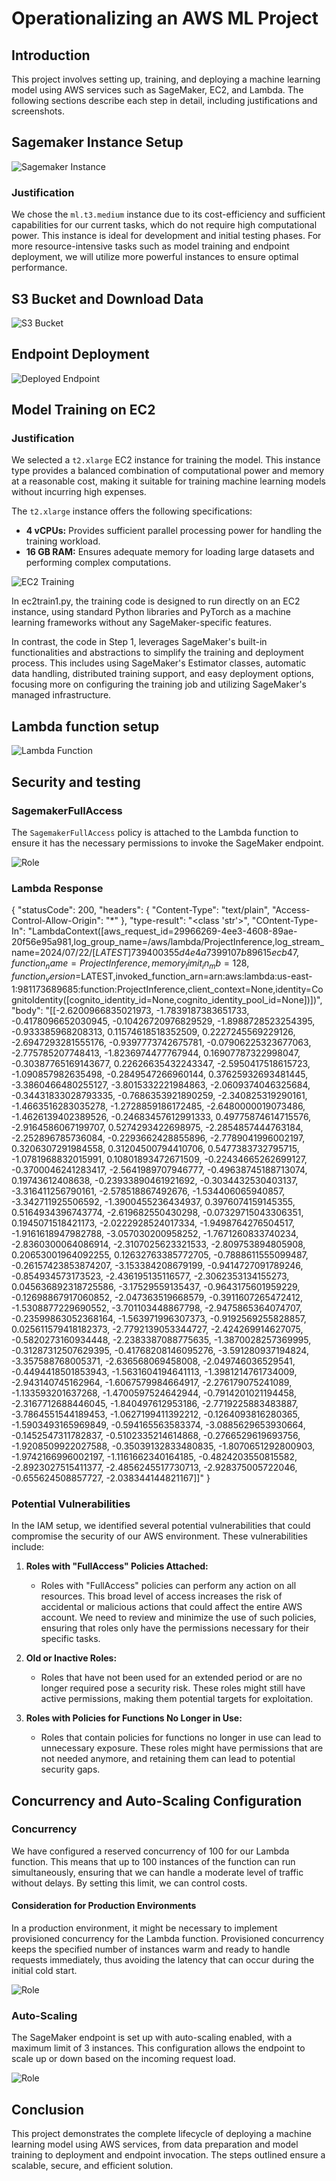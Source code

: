 # Operationalizing an AWS ML Project

## Introduction

This project involves setting up, training, and deploying a machine learning model using AWS services such as SageMaker, EC2, and Lambda. The following sections describe each step in detail, including justifications and screenshots.

## Sagemaker Instance Setup

![Sagemaker Instance](img/notebook-instance.png)

### Justification
We chose the `ml.t3.medium` instance due to its cost-efficiency and sufficient capabilities for our current tasks, which do not require high computational power. This instance is ideal for development and initial testing phases. For more resource-intensive tasks such as model training and endpoint deployment, we will utilize more powerful instances to ensure optimal performance.

## S3 Bucket and Download Data

![S3 Bucket](img/s3-bucket.png)

## Endpoint Deployment

![Deployed Endpoint](img/inference-endpoint.png)


## Model Training on EC2

### Justification
We selected a `t2.xlarge` EC2 instance for training the model. This instance type provides a balanced combination of computational power and memory at a reasonable cost, making it suitable for training machine learning models without incurring high expenses.

The `t2.xlarge` instance offers the following specifications:
- **4 vCPUs:** Provides sufficient parallel processing power for handling the training workload.
- **16 GB RAM:** Ensures adequate memory for loading large datasets and performing complex computations.

![EC2 Training](img/ec2-training.png)

In ec2train1.py, the training code is designed to run directly on an EC2 instance, using standard Python libraries and PyTorch as a machine learning frameworks without any SageMaker-specific features.

In contrast, the code in Step 1, leverages SageMaker's built-in functionalities and abstractions to simplify the training and deployment process. This includes using SageMaker's Estimator classes, automatic data handling, distributed training support, and easy deployment options, focusing more on configuring the training job and utilizing SageMaker's managed infrastructure.

## Lambda function setup

![Lambda Function](img/LambdaFunction.png)

## Security and testing

### SagemakerFullAccess
The `SagemakerFullAccess` policy is attached to the Lambda function to ensure it has the necessary permissions to invoke the SageMaker endpoint.

![Role](img/IAM.png)

### Lambda Response

{
  "statusCode": 200,
  "headers": {
    "Content-Type": "text/plain",
    "Access-Control-Allow-Origin": "*"
  },
  "type-result": "<class 'str'>",
  "COntent-Type-In": "LambdaContext([aws_request_id=29966269-4ee3-4608-89ae-20f56e95a981,log_group_name=/aws/lambda/ProjectInference,log_stream_name=2024/07/22/[$LATEST]739400355d4e4a7399107b89615ecb47,function_name=ProjectInference,memory_limit_in_mb=128,function_version=$LATEST,invoked_function_arn=arn:aws:lambda:us-east-1:981173689685:function:ProjectInference,client_context=None,identity=CognitoIdentity([cognito_identity_id=None,cognito_identity_pool_id=None])])",
  "body": "[[-2.6200966835021973, -1.7839187383651733, -0.4178096652030945, -0.10426720976829529, -1.8988728523254395, -0.933385968208313, 0.11574618518352509, 0.2227245569229126, -2.6947293281555176, -0.9397773742675781, -0.07906225323677063, -2.775785207748413, -1.8236974477767944, 0.16907787322998047, -0.30387765169143677, 0.22626635432243347, -2.5950417518615723, -1.090857982635498, -0.2849547266960144, 0.37625932693481445, -3.3860466480255127, -3.8015332221984863, -2.0609374046325684, -0.34431833028793335, -0.7686353921890259, -2.340825319290161, -1.4663516283035278, -1.2728859186172485, -2.6480000019073486, -1.4626139402389526, -0.24683457612991333, 0.49775874614715576, -2.9164586067199707, 0.5274293422698975, -2.2854857444763184, -2.252896785736084, -0.2293662428855896, -2.7789041996002197, 0.3206307291984558, 0.31204500794410706, 0.5477383732795715, -1.0781968832015991, 0.10801893472671509, -0.22434665262699127, -0.3700046241283417, -2.5641989707946777, -0.49638745188713074, 0.19743612408638, -0.23933890461921692, -0.3034432530403137, -3.316411256790161, -2.578518867492676, -1.534406065940857, -3.342711925506592, -1.3900455236434937, 0.3976074159145355, 0.5164934396743774, -2.619682550430298, -0.07329715043306351, 0.1945071518421173, -2.0222928524017334, -1.9498764276504517, -1.9161618947982788, -3.057030200958252, -1.7671260833740234, -2.8360300064086914, -2.3107025623321533, -2.809753894805908, 0.20653001964092255, 0.12632763385772705, -0.7888611555099487, -0.26157423853874207, -3.153384208679199, -0.9414727091789246, -0.854934573173523, -2.436195135116577, -2.3062353134155273, 0.045636892318725586, -3.17529559135437, -0.9643175601959229, -0.12698867917060852, -2.047363519668579, -0.3911607265472412, -1.5308877229690552, -3.701103448867798, -2.9475865364074707, -0.23599863052368164, -1.563971996307373, -0.9192569255828857, 0.025611579418182373, -2.7792139053344727, -2.424269914627075, -0.5820273160934448, -2.2383387088775635, -1.3870028257369995, -0.31287312507629395, -0.41768208146095276, -3.591280937194824, -3.357588768005371, -2.636568069458008, -2.049746036529541, -0.4494418501853943, -1.5631604194641113, -1.3981214761734009, -2.943140745162964, -1.6067579984664917, -2.276179075241089, -1.133593201637268, -1.4700597524642944, -0.7914201021194458, -2.3167712688446045, -1.840497612953186, -2.7719225883483887, -3.7864551544189453, -1.0627199411392212, -0.1264093816280365, -1.5903493165969849, -0.594165563583374, -3.0885629653930664, -0.1452547311782837, -0.5102335214614868, -0.2766529619693756, -1.9208509922027588, -0.35039132833480835, -1.8070651292800903, -1.9742166996002197, -1.1161662340164185, -0.4824203550815582, -2.8923027515411377, -2.4856245517730713, -2.928375005722046, -0.655624508857727, -2.038344144821167]]"
}

### Potential Vulnerabilities

In the IAM setup, we identified several potential vulnerabilities that could compromise the security of our AWS environment. These vulnerabilities include:

1. **Roles with "FullAccess" Policies Attached:**
   - Roles with "FullAccess" policies can perform any action on all resources. This broad level of access increases the risk of accidental or malicious actions that could affect the entire AWS account. We need to review and minimize the use of such policies, ensuring that roles only have the permissions necessary for their specific tasks.

2. **Old or Inactive Roles:**
   - Roles that have not been used for an extended period or are no longer required pose a security risk. These roles might still have active permissions, making them potential targets for exploitation.

3. **Roles with Policies for Functions No Longer in Use:**
   - Roles that contain policies for functions no longer in use can lead to unnecessary exposure. These roles might have permissions that are not needed anymore, and retaining them can lead to potential security gaps. 

## Concurrency and Auto-Scaling Configuration

### Concurrency

We have configured a reserved concurrency of 100 for our Lambda function. This means that up to 100 instances of the function can run simultaneously, ensuring that we can handle a moderate level of traffic without delays. By setting this limit, we can control costs.

#### Consideration for Production Environments
In a production environment, it might be necessary to implement provisioned concurrency for the Lambda function. Provisioned concurrency keeps the specified number of instances warm and ready to handle requests immediately, thus avoiding the latency that can occur during the initial cold start. 

![Role](img/concurrency.png)

### Auto-Scaling

The SageMaker endpoint is set up with auto-scaling enabled, with a maximum limit of 3 instances. This configuration allows the endpoint to scale up or down based on the incoming request load.

![Role](img/autoscaling.png)

## Conclusion

This project demonstrates the complete lifecycle of deploying a machine learning model using AWS services, from data preparation and model training to deployment and endpoint invocation. The steps outlined ensure a scalable, secure, and efficient solution.

